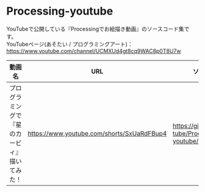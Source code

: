 # Processing-youtube
YouTubeで公開している『Processingでお絵描き動画』のソースコード集です。  
YouTubeページ(あそたい / プログラミングアート)：https://www.youtube.com/channel/UCMXUd4gt8cq9WAC8p0T8U7w  

|動画名|URL|ソースコード|
|---|---|---|
|プログラミングで『星のカービィ』描いてみた！|https://www.youtube.com/shorts/SxUaRdFBup4|https://github.com/asotai-tube/Processing-youtube/tree/main/kirby|
